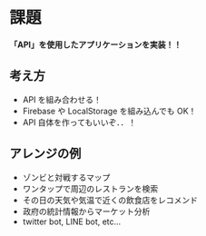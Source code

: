 # 課題

**「API」を使用したアプリケーションを実装！！**

## 考え方

- API を組み合わせる！
- Firebase や LocalStorage を組み込んでも OK！
- API 自体を作ってもいいぞ．．！

## アレンジの例

- ゾンビと対戦するマップ
- ワンタップで周辺のレストランを検索
- その日の天気や気温で近くの飲食店をレコメンド
- 政府の統計情報からマーケット分析
- twitter bot, LINE bot, etc...
